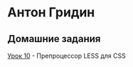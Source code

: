 # Антон Гридин
## Домашние задания


[Урок 10](OEMG.github.io/lesson_10/ "Препроцессор LESS для CSS") - Препроцессор LESS для CSS
